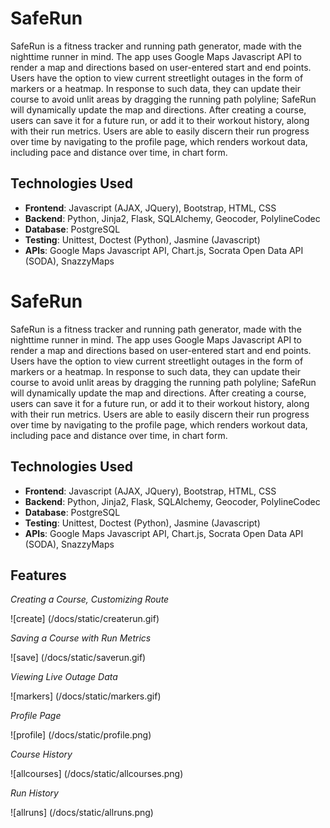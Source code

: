 # SafeRun

SafeRun is a fitness tracker and running path generator, made with the nighttime runner in mind. The app uses Google Maps Javascript API to render a map and directions based on user-entered start and end points. Users have the option to view current streetlight outages in the form of markers or a heatmap. In response to such data, they can update their course to avoid unlit areas by dragging the running path polyline; SafeRun will dynamically update the map and directions. After creating a course, users can save it for a future run, or add it to their workout history, along with their run metrics. Users are able to easily discern their run progress over time by navigating to the profile page, which renders workout data, including pace and distance over time, in chart form.  

## Technologies Used

- **Frontend**: Javascript (AJAX, JQuery), Bootstrap, HTML, CSS
- **Backend**: Python, Jinja2, Flask, SQLAlchemy, Geocoder, PolylineCodec
- **Database**: PostgreSQL
- **Testing**: Unittest, Doctest (Python), Jasmine (Javascript)
- **APIs**: Google Maps Javascript API, Chart.js, Socrata Open Data API (SODA), SnazzyMaps

# SafeRun

SafeRun is a fitness tracker and running path generator, made with the nighttime runner in mind. The app uses Google Maps Javascript API to render a map and directions based on user-entered start and end points. Users have the option to view current streetlight outages in the form of markers or a heatmap. In response to such data, they can update their course to avoid unlit areas by dragging the running path polyline; SafeRun will dynamically update the map and directions. After creating a course, users can save it for a future run, or add it to their workout history, along with their run metrics. Users are able to easily discern their run progress over time by navigating to the profile page, which renders workout data, including pace and distance over time, in chart form.  

## Technologies Used

- **Frontend**: Javascript (AJAX, JQuery), Bootstrap, HTML, CSS
- **Backend**: Python, Jinja2, Flask, SQLAlchemy, Geocoder, PolylineCodec
- **Database**: PostgreSQL
- **Testing**: Unittest, Doctest (Python), Jasmine (Javascript)
- **APIs**: Google Maps Javascript API, Chart.js, Socrata Open Data API (SODA), SnazzyMaps

## Features
*Creating a Course, Customizing Route*


![create]
(/docs/static/createrun.gif)


*Saving a Course with Run Metrics*


![save]
(/docs/static/saverun.gif)


*Viewing Live Outage Data*


![markers]
(/docs/static/markers.gif)


*Profile Page*


![profile]
(/docs/static/profile.png) 


*Course History*


![allcourses]
(/docs/static/allcourses.png) 


*Run History*


![allruns]
(/docs/static/allruns.png)